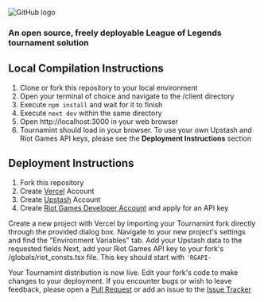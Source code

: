 ![GitHub logo](https://user-images.githubusercontent.com/42558699/189666190-f5db907f-aba8-4f2c-8229-b918a1c0e96e.svg)
### An open source, freely deployable League of Legends tournament solution



## Local Compilation Instructions
1. Clone or fork this repository to your local environment
2. Open your terminal of choice and navigate to the /client directory
3. Execute `npm install` and wait for it to finish
4. Execute `next dev` within the same directory
5. Open http://localhost:3000 in your web browser
6. Tournamint should load in your browser. To use your own Upstash and Riot Games API keys, please see the **Deployment Instructions** section
## Deployment Instructions
1. Fork this repository
2. Create [Vercel](https://vercel.com/) Account
3. Create [Upstash](https://upstash.com/) Account
4. Create [Riot Games Developer Account](https://developer.riotgames.com/) and apply for an API key

Create a new project with Vercel by importing your Tournamint fork directly through the provided dialog box.
Navigate to your new project's settings and find the "Environment Variables" tab.
Add your Upstash data to the requested fields
Next, add your Riot Games API key to your fork's /globals/riot_consts.tsx file. This key should start with `'RGAPI-`

Your Tournamint distribution is now live. Edit your fork's code to make changes to your deployment. If you encounter bugs or wish to leave feedback, please open a [Pull Request](https://github.com/Khazoda/tournamint/pulls) or add an issue to the [Issue Tracker](https://github.com/Khazoda/tournamint/issues)

